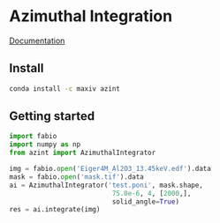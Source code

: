 # Azimuthal Integration

[Documentation](https://weninc.github.io/azint/)

## Install
``` bash
conda install -c maxiv azint
```

## Getting started
```python
import fabio
import numpy as np
from azint import AzimuthalIntegrator

img = fabio.open('Eiger4M_Al2O3_13.45keV.edf').data
mask = fabio.open('mask.tif').data
ai = AzimuthalIntegrator('test.poni', mask.shape, 
                          75.0e-6, 4, [2000,], 
                          solid_angle=True) 
res = ai.integrate(img)
```

